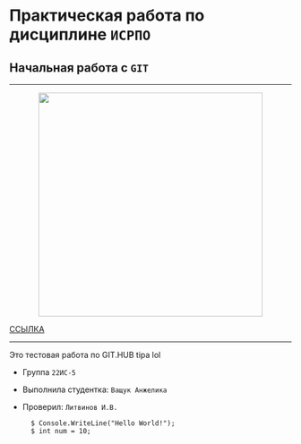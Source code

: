 # Практическая работа по дисциплине ``ИСРПО``

## Начальная работа с ``GIT``

-----

<p align = "center"><img src="http://chudo-prirody.com/uploads/posts/2021-08/1628819303_90-p-kot-ulibaetsya-foto-98.jpg" width="400"></p>

<p><a href = "https://vk.com/mem1001" >CCЫЛКА</a></p>

-----

Это тестовая работа по GIT.HUB  tipa lol

* Группа ``22ИС-5``
* Выполнила студентка: ``Ващук Анжелика``
* Проверил: ``Литвинов И.В.``

        $ Console.WriteLine("Hello World!");
        $ int num = 10;